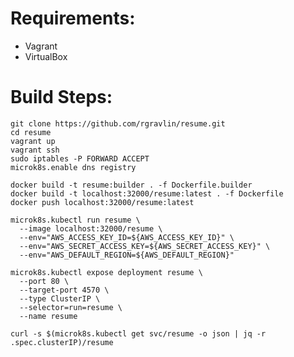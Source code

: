 # Requirements:
* Vagrant
* VirtualBox

# Build Steps:

    git clone https://github.com/rgravlin/resume.git
    cd resume
    vagrant up
    vagrant ssh
    sudo iptables -P FORWARD ACCEPT
    microk8s.enable dns registry
    
    docker build -t resume:builder . -f Dockerfile.builder
    docker build -t localhost:32000/resume:latest . -f Dockerfile
    docker push localhost:32000/resume:latest

    microk8s.kubectl run resume \
      --image localhost:32000/resume \
      --env="AWS_ACCESS_KEY_ID=${AWS_ACCESS_KEY_ID}" \
      --env="AWS_SECRET_ACCESS_KEY=${AWS_SECRET_ACCESS_KEY}" \
      --env="AWS_DEFAULT_REGION=${AWS_DEFAULT_REGION}" 

    microk8s.kubectl expose deployment resume \
      --port 80 \
      --target-port 4570 \
      --type ClusterIP \
      --selector=run=resume \
      --name resume    

    curl -s $(microk8s.kubectl get svc/resume -o json | jq -r .spec.clusterIP)/resume 
